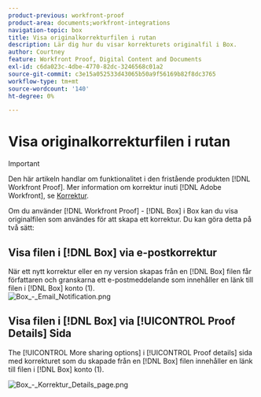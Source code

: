 ```yaml
---
product-previous: workfront-proof
product-area: documents;workfront-integrations
navigation-topic: box
title: Visa originalkorrekturfilen i rutan
description: Lär dig hur du visar korrekturets originalfil i Box.
author: Courtney
feature: Workfront Proof, Digital Content and Documents
exl-id: c6da023c-4dbe-4770-82dc-3246568c01a2
source-git-commit: c3e15a052533d43065b50a9f56169b82f8dc3765
workflow-type: tm+mt
source-wordcount: '140'
ht-degree: 0%

---
```


# Visa originalkorrekturfilen i rutan

>[!IMPORTANT]
>
>Den här artikeln handlar om funktionalitet i den fristående produkten [!DNL Workfront Proof]. Mer information om korrektur inuti [!DNL Adobe Workfront], se [Korrektur](../../../review-and-approve-work/proofing/proofing.md).

Om du använder [!DNL Workfront Proof] - [!DNL Box] i Box kan du visa originalfilen som användes för att skapa ett korrektur. Du kan göra detta på två sätt:

## Visa filen i [!DNL Box] via e-postkorrektur

När ett nytt korrektur eller en ny version skapas från en [!DNL Box] filen får författaren och granskarna ett e-postmeddelande som innehåller en länk till filen i [!DNL Box] konto (1).\
![Box_-_Email_Notification.png](assets/box---email-notification-350x154.png)

## Visa filen i [!DNL Box] via [!UICONTROL Proof Details] Sida

The [!UICONTROL More sharing options] i [!UICONTROL Proof details] sida med korrekturet som du skapade från en [!DNL Box] filen innehåller en länk till filen i [!DNL Box] konto (1).

![Box_-_Korrektur_Details_page.png](assets/box---proof-details-page-350x93.png)

